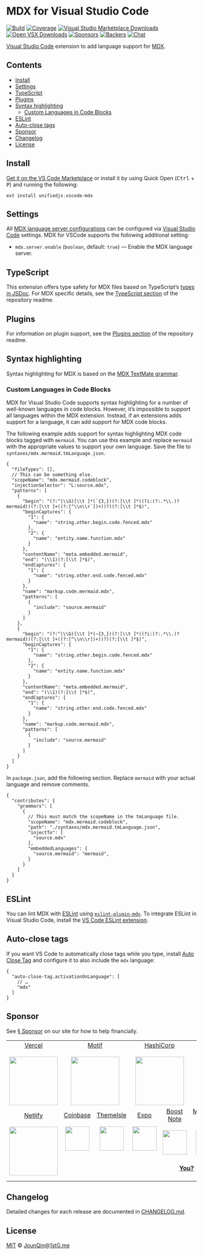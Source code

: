 # MDX for Visual Studio Code

[![Build][build-badge]][build]
[![Coverage][coverage-badge]][coverage]
[![Visual Studio Marketplace Downloads][marketplace-badge]][marketplace]
[![Open VSX Downloads][openvsx-badge]][openvsx]
[![Sponsors][sponsors-badge]][collective]
[![Backers][backers-badge]][collective]
[![Chat][chat-badge]][chat]

[Visual Studio Code][vscode] extension to add language support for [MDX][].

## Contents

* [Install](#install)
* [Settings](#settings)
* [TypeScript](#typescript)
* [Plugins](#plugins)
* [Syntax highlighting](#syntax-highlighting)
  * [Custom Languages in Code Blocks](#custom-languages-in-code-blocks)
* [ESLint](#eslint)
* [Auto-close tags](#auto-close-tags)
* [Sponsor](#sponsor)
* [Changelog](#changelog)
* [License](#license)

## Install

[Get it on the VS Code Marketplace][marketplace] or install it by using Quick
Open (<kbd>Ctrl</kbd> + <kbd>P</kbd>) and running the following:

```text
ext install unifiedjs.vscode-mdx
```

## Settings

All [MDX language server configurations][] can be configured via
[Visual Studio Code][vscode] settings.
MDX for VSCode supports the following additional setting:

* `mdx.server.enable` (`boolean`, default: `true`) —
  Enable the MDX language server.

## TypeScript

This extension offers type safety for MDX files based on TypeScript’s
[types in JSDoc][jsdoc].
For MDX specific details, see the
[TypeScript section](https://github.com/mdx-js/mdx-analyzer#typescript) of the
repository readme.

## Plugins

For information on plugin support, see the
[Plugins section](https://github.com/mdx-js/mdx-analyzer#plugins) of the
repository readme.

## Syntax highlighting

Syntax highlighting for MDX is based on the
[MDX TextMate grammar](https://github.com/wooorm/markdown-tm-language).

### Custom Languages in Code Blocks

MDX for Visual Studio Code supports syntax highlighting for a number of
well-known languages in code blocks.
However, it’s impossible to support all languages within the MDX extension.
Instead, if an extensions adds support for a language, it can add support for
MDX code blocks.

The following example adds support for syntax highlighting MDX code blocks
tagged with `mermaid`.
You can use this example and replace `mermaid` with the appropriate values to
support your own language.
Save the file to `syntaxes/mdx.mermaid.tmLanguage.json`.

```jsonc
{
  "fileTypes": [],
  // This can be something else.
  "scopeName": "mdx.mermaid.codeblock",
  "injectionSelector": "L:source.mdx",
  "patterns": [
    {
      "begin": "(?:^|\\G)[\\t ]*(`{3,})(?:[\\t ]*((?i:(?:.*\\.)?mermaid))(?:[\\t ]+((?:[^\\n\\r`])+))?)(?:[\\t ]*$)",
      "beginCaptures": {
        "1": {
          "name": "string.other.begin.code.fenced.mdx"
        },
        "2": {
          "name": "entity.name.function.mdx"
        }
      },
      "contentName": "meta.embedded.mermaid",
      "end": "(\\1)(?:[\\t ]*$)",
      "endCaptures": {
        "1": {
          "name": "string.other.end.code.fenced.mdx"
        }
      },
      "name": "markup.code.mermaid.mdx",
      "patterns": [
        {
          "include": "source.mermaid"
        }
      ]
    },
    {
      "begin": "(?:^|\\G)[\\t ]*(~{3,})(?:[\\t ]*((?i:(?:.*\\.)?mermaid))(?:[\\t ]+((?:[^\\n\\r])+))?)(?:[\\t ]*$)",
      "beginCaptures": {
        "1": {
          "name": "string.other.begin.code.fenced.mdx"
        },
        "2": {
          "name": "entity.name.function.mdx"
        }
      },
      "contentName": "meta.embedded.mermaid",
      "end": "(\\1)(?:[\\t ]*$)",
      "endCaptures": {
        "1": {
          "name": "string.other.end.code.fenced.mdx"
        }
      },
      "name": "markup.code.mermaid.mdx",
      "patterns": [
        {
          "include": "source.mermaid"
        }
      ]
    }
  ]
}
```

In `package.json`, add the following section.
Replace `mermaid` with your actual language and remove comments.

```jsonc
{
  "contributes": {
    "grammars": [
      {
        // This must match the scopeName in the tmLanguage file.
        "scopeName": "mdx.mermaid.codeblock",
        "path": "./syntaxes/mdx.mermaid.tmLanguage.json",
        "injectTo": [
          "source.mdx"
        ],
        "embeddedLanguages": {
          "source.mermaid": "mermaid",
        }
      }
    ]
  }
}
```

## ESLint

You can lint MDX with [ESLint][] using [`eslint-plugin-mdx`][eslint-plugin-mdx].
To integrate ESLint in Visual Studio Code, install the
[VS Code ESLint extension][vscode-eslint].

## Auto-close tags

If you want VS Code to automatically close tags while you type, install
[Auto Close Tag][] and configure it to also include the `mdx` language:

```jsonc
{
  "auto-close-tag.activationOnLanguage": [
    // …
    "mdx"
  ]
}
```

## Sponsor

See [§ Sponsor][sponsor] on our site for how to help financially.

<table>
<tr valign="middle">
<td width="20%" align="center" rowspan="2" colspan="2">
  <a href="https://vercel.com">Vercel</a><br><br>
  <a href="https://vercel.com"><img src="https://avatars1.githubusercontent.com/u/14985020?s=256&v=4" width="128"></a>
</td>
<td width="20%" align="center" rowspan="2" colspan="2">
  <a href="https://motif.land">Motif</a><br><br>
  <a href="https://motif.land"><img src="https://avatars1.githubusercontent.com/u/74457950?s=256&v=4" width="128"></a>
</td>
<td width="20%" align="center" rowspan="2" colspan="2">
  <a href="https://www.hashicorp.com">HashiCorp</a><br><br>
  <a href="https://www.hashicorp.com"><img src="https://avatars1.githubusercontent.com/u/761456?s=256&v=4" width="128"></a>
</td>
<td width="20%" align="center" rowspan="2" colspan="2">
  <a href="https://www.gitbook.com">GitBook</a><br><br>
  <a href="https://www.gitbook.com"><img src="https://avatars1.githubusercontent.com/u/7111340?s=256&v=4" width="128"></a>
</td>
<td width="20%" align="center" rowspan="2" colspan="2">
  <a href="https://www.gatsbyjs.org">Gatsby</a><br><br>
  <a href="https://www.gatsbyjs.org"><img src="https://avatars1.githubusercontent.com/u/12551863?s=256&v=4" width="128"></a>
</td>
</tr>
<tr valign="middle"></tr>
<tr valign="middle">
<td width="20%" align="center" rowspan="2" colspan="2">
  <a href="https://www.netlify.com">Netlify</a><br><br>
  <!--OC has a sharper image-->
  <a href="https://www.netlify.com"><img src="https://images.opencollective.com/netlify/4087de2/logo/256.png" width="128"></a>
</td>
<td width="10%" align="center">
  <a href="https://www.coinbase.com">Coinbase</a><br><br>
  <a href="https://www.coinbase.com"><img src="https://avatars1.githubusercontent.com/u/1885080?s=256&v=4" width="64"></a>
</td>
<td width="10%" align="center">
  <a href="https://themeisle.com">ThemeIsle</a><br><br>
  <a href="https://themeisle.com"><img src="https://avatars1.githubusercontent.com/u/58979018?s=128&v=4" width="64"></a>
</td>
<td width="10%" align="center">
  <a href="https://expo.io">Expo</a><br><br>
  <a href="https://expo.io"><img src="https://avatars1.githubusercontent.com/u/12504344?s=128&v=4" width="64"></a>
</td>
<td width="10%" align="center">
  <a href="https://boostnote.io">Boost Note</a><br><br>
  <a href="https://boostnote.io"><img src="https://images.opencollective.com/boosthub/6318083/logo/128.png" width="64"></a>
</td>
<td width="10%" align="center">
  <a href="https://markdown.space">Markdown Space</a><br><br>
  <a href="https://markdown.space"><img src="https://images.opencollective.com/markdown-space/e1038ed/logo/128.png" width="64"></a>
</td>
<td width="10%" align="center">
  <a href="https://www.holloway.com">Holloway</a><br><br>
  <a href="https://www.holloway.com"><img src="https://avatars1.githubusercontent.com/u/35904294?s=128&v=4" width="64"></a>
</td>
<td width="10%"></td>
<td width="10%"></td>
</tr>
<tr valign="middle">
<td width="100%" align="center" colspan="8">
  <br>
  <a href="https://opencollective.com/unified"><strong>You?</strong></a>
  <br><br>
</td>
</tr>
</table>

## Changelog

Detailed changes for each release are documented in [CHANGELOG.md](./CHANGELOG.md).

## License

[MIT][] © [JounQin][]@[1stG.me][]

[1stg.me]: https://www.1stg.me

[auto close tag]: https://marketplace.visualstudio.com/items?itemName=formulahendry.auto-close-tag

[backers-badge]: https://opencollective.com/unified/backers/badge.svg

[build]: https://github.com/mdx-js/mdx-analyzer/actions

[build-badge]: https://github.com/mdx-js/mdx-analyzer/workflows/main/badge.svg

[chat]: https://github.com/mdx-js/mdx/discussions

[chat-badge]: https://img.shields.io/badge/chat-discussions-success.svg

[collective]: https://opencollective.com/unified

[coverage]: https://codecov.io/github/mdx-js/mdx-analyzer

[coverage-badge]: https://img.shields.io/codecov/c/github/mdx-js/mdx-analyzer/main.svg

[eslint]: https://eslint.org

[eslint-plugin-mdx]: https://github.com/mdx-js/eslint-mdx

[jounqin]: https://GitHub.com/JounQin

[jsdoc]: https://www.typescriptlang.org/docs/handbook/jsdoc-supported-types.html

[marketplace]: https://marketplace.visualstudio.com/items?itemName=unifiedjs.vscode-mdx

[marketplace-badge]: https://img.shields.io/visual-studio-marketplace/d/unifiedjs.vscode-mdx

[mdx]: https://mdxjs.com

[mdx language server configurations]: https://github.com/mdx-js/mdx-analyzer/blob/main/packages/language-server#configuration

[mit]: http://opensource.org/licenses/MIT

[openvsx]: https://open-vsx.org/extension/unifiedjs/vscode-mdx

[openvsx-badge]: https://img.shields.io/open-vsx/dt/unifiedjs/vscode-mdx

[sponsor]: https://mdxjs.com/community/sponsor/

[sponsors-badge]: https://opencollective.com/unified/sponsors/badge.svg

[vscode]: https://code.visualstudio.com

[vscode-eslint]: https://github.com/microsoft/vscode-eslint
